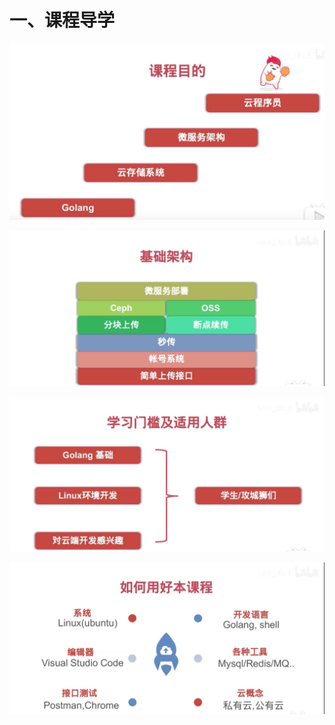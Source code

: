 # 一、课程导学

![课程目的](../images/filestore-1-1-1.png)


![课程目的](../images/filestore-1-1-2.png)


![课程目的](../images/filestore-1-1-3.png)


![课程目的](../images/filestore-1-1-4.png)
